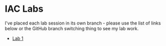 # IAC Labs

I've placed each lab session in its own branch - please use the list of links below or the GitHub branch switching thing to see my lab work.

- [Lab 1](/georgerob801/eie-y2-iac-labs/tree/lab1)
